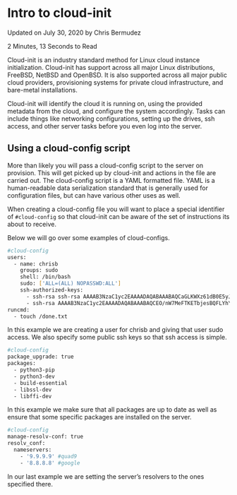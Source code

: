# Intro to cloud-init

Updated on July 30, 2020 by Chris Bermudez

2 Minutes, 13 Seconds to Read

Cloud-init is an industry standard method for Linux cloud instance initialization.
Cloud-init has support across all major Linux distributions, FreeBSD, NetBSD and
OpenBSD. It is also supported across all major public cloud providers,
provisioning systems for private cloud infrastructure, and bare-metal installations.

Cloud-init will identify the cloud it is running on, using the provided metadata
from the cloud, and configure the system accordingly. Tasks can include things
like networking configurations, setting up the drives, ssh access, and other server
tasks before you even log into the server.

## Using a cloud-config script

More than likely you will pass a cloud-config script to the server on provision.
This will get picked up by cloud-init and actions in the file are carried out.
The cloud-config script is a YAML formatted file. YAML is a human-readable data
serialization standard that is generally used for configuration files, but can
have various other uses as well.

When creating a cloud-config file you will want to place a special identifier of
`#cloud-config` so that cloud-init can be aware of the set of instructions its
about to receive.

Below we will go over some examples of cloud-configs.

```sh
#cloud-config
users:
  - name: chrisb
    groups: sudo
    shell: /bin/bash
    sudo: ['ALL=(ALL) NOPASSWD:ALL']
    ssh-authorized-keys:
      - ssh-rsa ssh-rsa AAAAB3NzaC1yc2EAAAADAQABAAABAQCaGLKWXz61dB0E5yJrpJ8kcfKHaQQIS91XjjPY/2o8mCkNXoC/XkXiVhvL0mlzyzs6ALeUBmTXS5iy1llFbqQsRNkTaZHIWD3REYyv5lPuHWWFYklgf2Sd0vEWQfQBrGBnqRnvIwL1ajFEEpm0HbNtE1xhukfsH+FAl+JrMkPbYTBkvvCX/6a2g8A8qsUnb5zQ+uEoEdKu85kB54x7i6IQboG9z6u4xEu6ISYArZo+UPSf5HxcLkbv776RJWOQb81tJIDEbLSn+xNS3ThAtC4DgSo2OjP7KgLKk1X5o1PTOaTiL/oq5NHOnwuegwtVkqNrq2mULhN3Tot3ayV2+Efr chris@work_laptop
      - ssh-rsa AAAAB3NzaC1yc2EAAAADAQABAAABAQCEO/nW7MeFTKETbjesBQFLYhYa/Os9eKBGWiBCuP9ZstzSwkwA9dmNgtseRAnp01OvHMDFyTUcIuaHPBBqxafixF4RnV54QYz8bEIdDR6LpBj1y3ih8foobe9tFPiERzbVmZysP19Hag9e6HkLgJ9OjLqsO1eiR2djC/UGPQt601MYZhk7EpxFJpO8uu28G9nM8BRw0dBqrB525Q4/yKtekMz2nbQnfeYrR6kbmCqbgcvFHlgnBsapeVlP5v9T2qQnz1JfUUDIgJ6Zpyldld+qJCQERU0C9kldUHEijnBvoC68+1BBLJNTT9hUV0XivwCqJ/F6IlMp8bI4sTKCuysX chris@home_desktop
runcmd:
  - touch /done.txt
```

In this example we are creating a user for chrisb and giving that user sudo access.
We also specify some public ssh keys so that ssh access is simple.

```sh
#cloud-config
package_upgrade: true
packages:
  - python3-pip
  - python3-dev
  - build-essential
  - libssl-dev
  - libffi-dev
```

In this example we make sure that all packages are up to date as well as ensure
that some specific packages are installed on the server.

```sh
#cloud-config
manage-resolv-conf: true
resolv_conf:
  nameservers:
    - '9.9.9.9' #quad9
    - '8.8.8.8' #google
```

In our last example we are setting the server’s resolvers to the ones specified
there.
